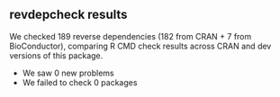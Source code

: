 ## revdepcheck results

We checked 189 reverse dependencies (182 from CRAN + 7 from BioConductor), comparing R CMD check results across CRAN and dev versions of this package.

 * We saw 0 new problems
 * We failed to check 0 packages

